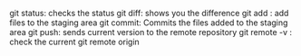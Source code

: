 git status: checks the status
git diff: shows you the difference
git add <filename>: add files to the staging area
git commit: Commits the files added to the staging area
git push: sends current version to the remote repository
git remote -v : check the current git remote origin
